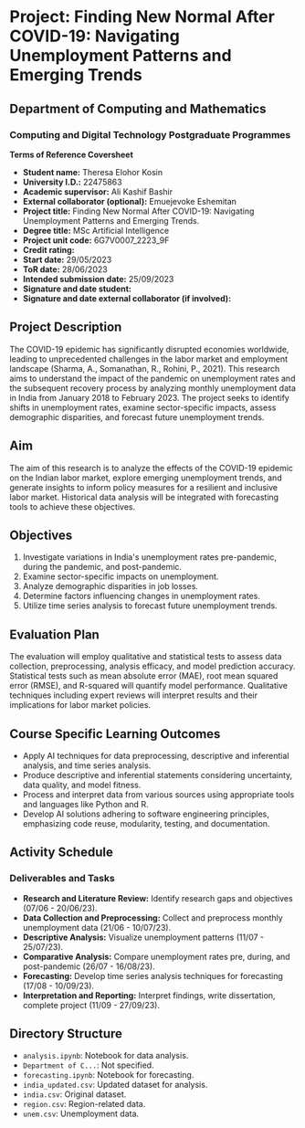 # Project: Finding New Normal After COVID-19: Navigating Unemployment Patterns and Emerging Trends

## Department of Computing and Mathematics
### Computing and Digital Technology Postgraduate Programmes

**Terms of Reference Coversheet**
- **Student name:** Theresa Elohor Kosin
- **University I.D.:** 22475863
- **Academic supervisor:** Ali Kashif Bashir
- **External collaborator (optional):** Emuejevoke Eshemitan
- **Project title:** Finding New Normal After COVID-19: Navigating Unemployment Patterns and Emerging Trends.
- **Degree title:** MSc Artificial Intelligence
- **Project unit code:** 6G7V0007_2223_9F
- **Credit rating:** 
- **Start date:** 29/05/2023
- **ToR date:** 28/06/2023
- **Intended submission date:** 25/09/2023
- **Signature and date student:**
- **Signature and date external collaborator (if involved):**

## Project Description
The COVID-19 epidemic has significantly disrupted economies worldwide, leading to unprecedented challenges in the labor market and employment landscape (Sharma, A., Somanathan, R., Rohini, P., 2021). This research aims to understand the impact of the pandemic on unemployment rates and the subsequent recovery process by analyzing monthly unemployment data in India from January 2018 to February 2023. The project seeks to identify shifts in unemployment rates, examine sector-specific impacts, assess demographic disparities, and forecast future unemployment trends.

## Aim
The aim of this research is to analyze the effects of the COVID-19 epidemic on the Indian labor market, explore emerging unemployment trends, and generate insights to inform policy measures for a resilient and inclusive labor market. Historical data analysis will be integrated with forecasting tools to achieve these objectives.

## Objectives
1. Investigate variations in India's unemployment rates pre-pandemic, during the pandemic, and post-pandemic.
2. Examine sector-specific impacts on unemployment.
3. Analyze demographic disparities in job losses.
4. Determine factors influencing changes in unemployment rates.
5. Utilize time series analysis to forecast future unemployment trends.

## Evaluation Plan
The evaluation will employ qualitative and statistical tests to assess data collection, preprocessing, analysis efficacy, and model prediction accuracy. Statistical tests such as mean absolute error (MAE), root mean squared error (RMSE), and R-squared will quantify model performance. Qualitative techniques including expert reviews will interpret results and their implications for labor market policies.

## Course Specific Learning Outcomes
- Apply AI techniques for data preprocessing, descriptive and inferential analysis, and time series analysis.
- Produce descriptive and inferential statements considering uncertainty, data quality, and model fitness.
- Process and interpret data from various sources using appropriate tools and languages like Python and R.
- Develop AI solutions adhering to software engineering principles, emphasizing code reuse, modularity, testing, and documentation.

## Activity Schedule
### Deliverables and Tasks
- **Research and Literature Review:** Identify research gaps and objectives (07/06 - 20/06/23).
- **Data Collection and Preprocessing:** Collect and preprocess monthly unemployment data (21/06 - 10/07/23).
- **Descriptive Analysis:** Visualize unemployment patterns (11/07 - 25/07/23).
- **Comparative Analysis:** Compare unemployment rates pre, during, and post-pandemic (26/07 - 16/08/23).
- **Forecasting:** Develop time series analysis techniques for forecasting (17/08 - 10/09/23).
- **Interpretation and Reporting:** Interpret findings, write dissertation, complete project (11/09 - 27/09/23).

## Directory Structure
- `analysis.ipynb`: Notebook for data analysis.
- `Department of C...`: Not specified.
- `forecasting.ipynb`: Notebook for forecasting.
- `india_updated.csv`: Updated dataset for analysis.
- `india.csv`: Original dataset.
- `region.csv`: Region-related data.
- `unem.csv`: Unemployment data.
